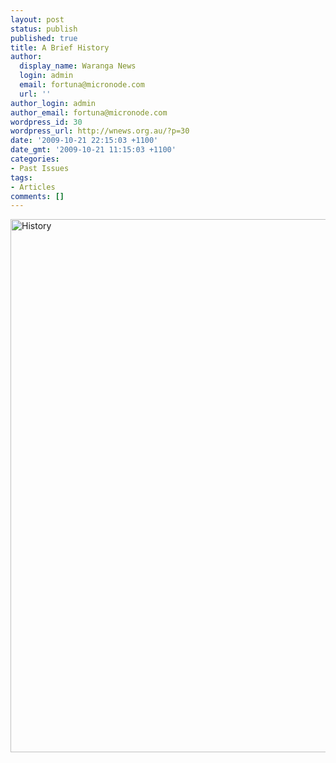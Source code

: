 ```yaml
---
layout: post
status: publish
published: true
title: A Brief History
author:
  display_name: Waranga News
  login: admin
  email: fortuna@micronode.com
  url: ''
author_login: admin
author_email: fortuna@micronode.com
wordpress_id: 30
wordpress_url: http://wnews.org.au/?p=30
date: '2009-10-21 22:15:03 +1100'
date_gmt: '2009-10-21 11:15:03 +1100'
categories:
- Past Issues
tags:
- Articles
comments: []
---
```

<p><a href="http://wnews.org.au/wp-content/uploads/2009/10/history-1.jpg"><img class="alignnone size-full wp-image-31" style="border: 0pt none;" title="History" src="http://wnews.org.au/wp-content/uploads/2009/10/history-1.jpg" alt="History" width="568" height="853" /></a></p>
